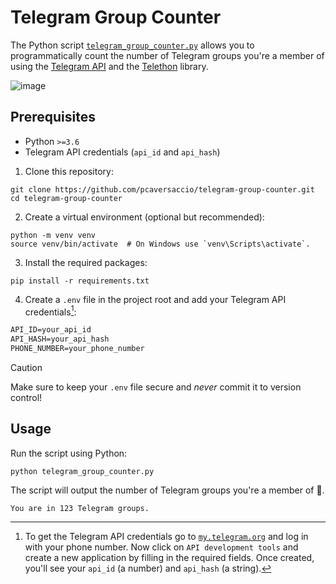 # Telegram Group Counter

The Python script [`telegram_group_counter.py`](./telegram_group_counter.py) allows you to programmatically count the number of Telegram groups you're a member of using the [Telegram API](https://core.telegram.org) and the [Telethon](https://github.com/LonamiWebs/Telethon) library.

![image](https://github.com/user-attachments/assets/0c666862-674d-4709-af33-66d43cb02d39)

## Prerequisites

- Python `>=3.6`
- Telegram API credentials (`api_id` and `api_hash`)

1. Clone this repository:

```console
git clone https://github.com/pcaversaccio/telegram-group-counter.git
cd telegram-group-counter
```

2. Create a virtual environment (optional but recommended):

```console
python -m venv venv
source venv/bin/activate  # On Windows use `venv\Scripts\activate`.
```

3. Install the required packages:

```console
pip install -r requirements.txt
```

4. Create a `.env` file in the project root and add your Telegram API credentials[^1]:

```txt
API_ID=your_api_id
API_HASH=your_api_hash
PHONE_NUMBER=your_phone_number
```

> [!CAUTION]
> Make sure to keep your `.env` file secure and _never_ commit it to version control!

## Usage

Run the script using Python:

```console
python telegram_group_counter.py
```

The script will output the number of Telegram groups you're a member of 🫡.

```console
You are in 123 Telegram groups.
```

[^1]: To get the Telegram API credentials go to [`my.telegram.org`](https://my.telegram.org) and log in with your phone number. Now click on `API development tools` and create a new application by filling in the required fields. Once created, you'll see your `api_id` (a number) and `api_hash` (a string).

